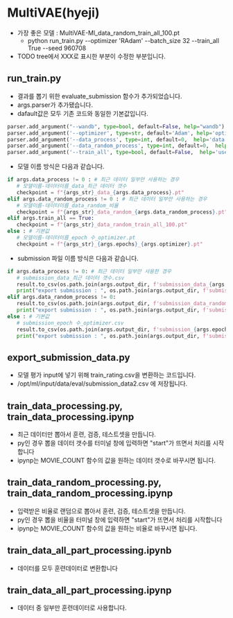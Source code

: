 # MultiVAE(hyeji)
- 가장 좋은 모델 : MultiVAE-Ml_data_random_train_all_100.pt
   - python run_train.py --optimizer 'RAdam' --batch_size 32 --train_all True  --seed 960708 
- TODO tree에서 XXX로 표시한 부분이 수정한 부분입니다.
## run_train.py
- 결과를 뽑기 위한 evaluate_submission 함수가 추가되었습니다.
- args.parser가 추가됐습니다.
- dafault값은 모두 기존 코드와 동일한 기본값입니다.
```python
parser.add_argument("--wandb", type=bool, default=False, help="wandb") # wandb 사용 여부
parser.add_argument('--optimizer', type=str, default='Adam', help='optimizer type (default: Adam)') # optimizer 설정
parser.add_argument('--data_process', type=int, default=0,  help='data process') # 최근 데이터를 얼마나 사용할 것인가
parser.add_argument('--data_random_process', type=int, default=0,  help='data random process') # 데이터를 어느 비율만큼 랜덤으로 뽑을 것인가
parser.add_argument('--train_all', type=bool, default=False,  help='use all training set') # 훈련데이터를 모두 쓸 것인지
```
- 모델 이름 방식은 다음과 같습니다.
```python
if args.data_process != 0 : # 최근 데이터 일부만 사용하는 경우
   # 모델이름-데이터이름_data_최근 데이터 갯수
   checkpoint = f"{args_str}_data_{args.data_process}.pt"
elif args.data_random_process != 0 : # 최근 데이터 일부만 사용하는 경우
   # 모델이름-데이터이름_data_random_비율
   checkpoint = f"{args_str}_data_random_{args.data_random_process}.pt"
elif args.train_all == True:
   checkpoint = f"{args_str}_data_random_train_all_100.pt"
else : # 기본값
   # 모델이름-데이터이름_epoch 수_optimizer.pt
   checkpoint = f"{args_str}_{args.epochs}_{args.optimizer}.pt"
```
- submission 파일 이름 방식은 다음과 같습니다.
```python
if args.data_process != 0: # 최근 데이터 일부만 사용한 경우
   # submission_data_최근 데이터 갯수.csv
   result.to_csv(os.path.join(args.output_dir, f'submission_data_{args.data_process}.csv'), index=False)
   print("export submission : ", os.path.join(args.output_dir, f'submission_data_{args.data_process}.csv'))
elif args.data_random_process != 0:
   result.to_csv(os.path.join(args.output_dir, f'submission_data_random_{args.data_random_process}.csv'), index=False)
   print("export submission : ", os.path.join(args.output_dir, f'submission_data_random_{args.data_random_process}.csv'))
else : # 기본값             
   # submission_epoch 수_optimizer.csv
   result.to_csv(os.path.join(args.output_dir, f'submission_{args.epochs}_{args.optimizer}.csv'), index=False)
   print("export submission : ", os.path.join(args.output_dir, f'submission_{args.epochs}_{args.optimizer}.csv'))
```
## export_submission_data.py
- 모델 평가 input에 넣기 위해 train_rating.csv을 변환하는 코드입니다.
- /opt/ml/input/data/eval/submission_data2.csv 에 저장됩니다.

## train_data_processing.py, train_data_processing.ipynp
- 최근 데이터만 뽑아서 훈련, 검증, 테스트셋을 만듭니다.
- py인 경우 뽑을 데이터 갯수를 터미널 창에 입력하면 "start"가 뜨면서 처리를 시작합니다
- ipynp는 MOVIE_COUNT 함수의 값을 원하는 데이터 갯수로 바꾸시면 됩니다.

## train_data_random_processing.py, train_data_random_processing.ipynp
- 입력받은 비율로 랜덤으로 뽑아서 훈련, 검증, 테스트셋을 만듭니다.
- py인 경우 뽑을 비율을 터미널 창에 입력하면 "start"가 뜨면서 처리를 시작합니다
- ipynp는 MOVIE_COUNT 함수의 값을 원하는 비율로 바꾸시면 됩니다.

## train_data_all_part_processing.ipynb
- 데이터를 모두 훈련데이터로 변환합니다

## train_data_all_part_processing.ipynp
- 데이터 중 일부만 훈련데이터로 사용합니다.